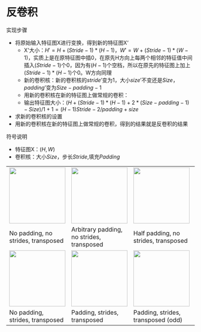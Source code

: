 # 反卷积

实现步骤

* 将原始输入特征图X进行变换，得到新的特征图X‘
  * X'大小：$H'=H+(Stride-1)*(H-1)$，$W'=W+(Stride-1)*(W-1)$，实质上是在原特征图中插0，在原先H方向上每两个相邻的特征值中间插入$(Stride-1)$个0，因为有$(H-1)$个空档，所以在原先的特征图上加上$(Stride -1)*(H -1)$个0。W方向同理
  * 新的卷积核：新的卷积核的$stride'$变为1，大小$size'$不变还是$Size$，$padding’$变为$Size-padding -1$
  * 用新的卷积核在新的特征图上做常规的卷积：
  * 输出特征图大小：$(H + (Stride -1)*(H -1) + 2*(Size-padding -1) - Size)/1 + 1 = (H-1)Stride - 2/padding + size$
* 求新的卷积核的设置
* 用新的卷积核在新的特征图上做常规的卷积，得到的结果就是反卷积的结果

符号说明

* 特征图X：$(H,W)$
* 卷积核：大小$Size$，步长$Stride$,填充$Padding$

<table style="width:100%; table-layout:fixed;">
  <tr>
    <td><img width="150px" src="gif/no_padding_no_strides_transposed.gif"></td>
    <td><img width="150px" src="gif/arbitrary_padding_no_strides_transposed.gif"></td>
    <td><img width="150px" src="gif/same_padding_no_strides_transposed.gif"></td>
    <td><img width="150px" src="gif/full_padding_no_strides_transposed.gif"></td>
  </tr>
  <tr>
    <td>No padding, no strides, transposed</td>
    <td>Arbitrary padding, no strides, transposed</td>
    <td>Half padding, no strides, transposed</td>
    <td>Full padding, no strides, transposed</td>
  </tr>
  <tr>
    <td><img width="150px" src="gif/no_padding_strides_transposed.gif"></td>
    <td><img width="150px" src="gif/padding_strides_transposed.gif"></td>
    <td><img width="150px" src="gif/padding_strides_odd_transposed.gif"></td>
    <td></td>
  </tr>
  <tr>
    <td>No padding, strides, transposed</td>
    <td>Padding, strides, transposed</td>
    <td>Padding, strides, transposed (odd)</td>
    <td></td>
  </tr>
</table>

